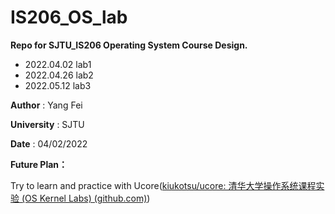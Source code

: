 # IS206_OS_lab
**Repo for SJTU_IS206 Operating System Course Design.**

- 2022.04.02 lab1
- 2022.04.26 lab2
- 2022.05.12 lab3

**Author** : Yang Fei

**University** : SJTU

**Date** : 04/02/2022



**Future Plan：**

Try to learn and practice with Ucore([kiukotsu/ucore: 清华大学操作系统课程实验 (OS Kernel Labs) (github.com)](https://github.com/kiukotsu/ucore))
